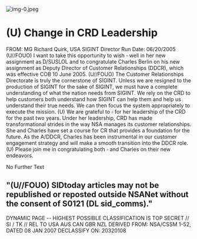 ![img-0.jpeg](img-0.jpeg)

# (U) Change in CRD Leadership 

FROM: MG Richard Quirk, USA
SIGINT Director
Run Date: 06/20/2005
(U//FOUO) I want to take this opportunity to wish $\square$ well in her new assignment as D/SUSLOL and to congratulate Charles Berlin on his new assignment as Deputy Director of Customer Relationships (DDCR), which was effective COB 10 June 2005.
(U//FOUO) The Customer Relationships Directorate is truly the cornerstone of SIGINT. Unless we are resigned to the production of SIGINT for the sake of SIGINT, we must have a complete understanding of what the nation needs from SIGINT. We rely on the CRD to help customers both understand how SIGINT can help them and help us understand their true needs. We can then focus the system appropriately to execute the mission.
(U) We are grateful to $\square$ for her leadership of the CRD for the past two years. Under her leadership, CRD has made transformational strides in the way NSA manages its customer relationships. She and Charles have set a course for CR that provides a foundation for the future. As the A/DDCR, Charles has been instrumental in our customer engagement strategy and will make a smooth transition into the DDCR role.
(U) Please join me in congratulating both $\square$ and Charles on their new endeavors.

No Further Text

## "(U//FOUO) SIDtoday articles may not be republished or reposted outside NSANet without the consent of S0121 (DL sid_comms)."

DYNAMIC PAGE -- HIGHEST POSSIBLE CLASSIFICATION IS
TOP SECRET // SI / TK // REL TO USA AUS CAN GBR NZL
DERIVED FROM: NSA/CSSM 1-52, DATED 08 JAN 2007 DECLASSIFY ON: 20320108
